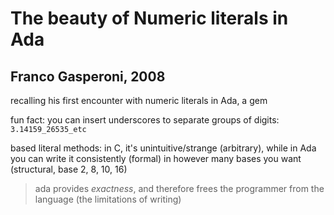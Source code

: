 # The beauty of Numeric literals in Ada
## Franco Gasperoni, 2008

recalling his first encounter with numeric literals in Ada, a gem

fun fact: you can insert underscores to separate groups of digits: `3.14159_26535_etc`

based literal methods: in C, it's unintuitive/strange (arbitrary), while in Ada you can write it consistently (formal) in however many bases you want (structural, base 2, 8, 10, 16)

> ada provides *exactness*, and therefore frees the programmer from the language (the limitations of writing)